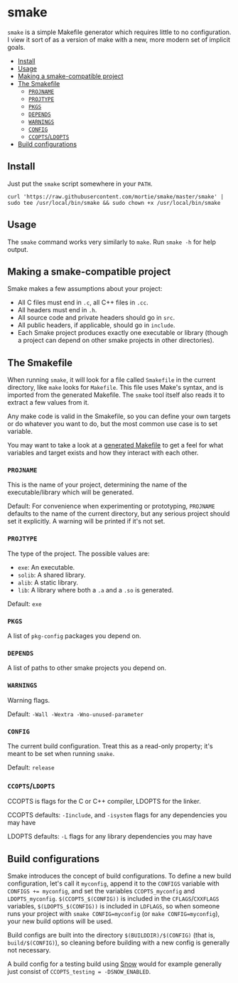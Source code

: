 # smake

`smake` is a simple Makefile generator which requires little to no configuration.
I view it sort of as a version of make with a new, more modern set of implicit
goals.

<!-- toc -->

- [Install](#install)
- [Usage](#usage)
- [Making a smake-compatible project](#making-a-smake-compatible-project)
- [The Smakefile](#the-smakefile)
  * [`PROJNAME`](#projname)
  * [`PROJTYPE`](#projtype)
  * [`PKGS`](#pkgs)
  * [`DEPENDS`](#depends)
  * [`WARNINGS`](#warnings)
  * [`CONFIG`](#config)
  * [`CCOPTS`/`LDOPTS`](#ccoptsldopts)
- [Build configurations](#build-configurations)

<!-- tocstop -->

## Install

Just put the `smake` script somewhere in your `PATH`.

``` shell
curl 'https://raw.githubusercontent.com/mortie/smake/master/smake' | sudo tee /usr/local/bin/smake && sudo chown +x /usr/local/bin/smake
```

## Usage

The `smake` command works very similarly to `make`. Run `smake -h` for help
output.

## Making a smake-compatible project

Smake makes a few assumptions about your project:

* All C files must end in `.c`, all C++ files in `.cc`.
* All headers must end in `.h`.
* All source code and private headers should go in `src`.
* All public headers, if applicable, should go in `include`.
* Each Smake project produces exactly one executable or library
  (though a project can depend on other smake projects in other directories).

## The Smakefile

When running `smake`, it will look for a file called `Smakefile` in the current
directory, like `make` looks for `Makefile`. This file uses Make's syntax, and
is imported from the generated Makefile. The `smake` tool itself also reads it
to extract a few values from it.

Any make code is valid in the Smakefile, so you can define your own targets or
do whatever you want to do, but the most common use case is to set variable.

You may want to take a look at a
[generated Makefile](https://github.com/mortie/smake/blob/master/examples/complex/Makefile)
to get a feel for what variables and target exists and how they interact with
each other.

### `PROJNAME`

This is the name of your project, determining the name of the
executable/library which will be generated.

Default: For convenience when experimenting or prototyping, `PROJNAME` defaults
to the name of the current directory, but any serious project should set it
explicitly. A warning will be printed if it's not set.

### `PROJTYPE`

The type of the project. The possible values are:

* `exe`: An executable.
* `solib`: A shared library.
* `alib`: A static library.
* `lib`: A library where both a `.a` and a `.so` is generated.

Default: `exe`

### `PKGS`

A list of `pkg-config` packages you depend on.

### `DEPENDS`

A list of paths to other smake projects you depend on.

### `WARNINGS`

Warning flags.

Default: `-Wall -Wextra -Wno-unused-parameter`

### `CONFIG`

The current build configuration. Treat this as a read-only property; it's meant
to be set when running `smake`.

Default: `release`

### `CCOPTS`/`LDOPTS`

CCOPTS is flags for the C or C++ compiler, LDOPTS for the linker.

CCOPTS defaults: `-Iinclude`, and `-isystem` flags for any dependencies you may
have

LDOPTS defaults: `-L` flags for any library dependencies you may have

## Build configurations

Smake introduces the concept of build configurations. To define a new build
configuration, let's call it `myconfig`, append it to the `CONFIGS` variable
with `CONFIGS += myconfig`, and set the variables `CCOPTS_myconfig`
and `LDOPTS_myconfig`. `$(CCOPTS_$(CONFIG))` is included in the `CFLAGS`/`CXXFLAGS`
variables, `$(LDOPTS_$(CONFIG))` is included in `LDFLAGS`, so when someone runs
your project with `smake CONFIG=myconfig` (or `make CONFIG=myconfig`), your
new build options will be used.

Build configs are built into the directory `$(BUILDDIR)/$(CONFIG)` (that is,
`build/$(CONFIG)`), so cleaning before building with a new config is generally
not necessary.

A build config for a testing build using [Snow](http://github.com/mortie/snow/)
would for example generally just consist of `CCOPTS_testing = -DSNOW_ENABLED`.
